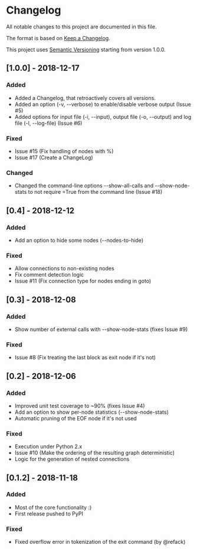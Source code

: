 # Changelog

All notable changes to this project are documented in this file.

The format is based on [Keep a Changelog](https://keepachangelog.com/en/1.0.0/).

This project uses [Semantic Versioning](https://semver.org) starting from version
1.0.0.

## [1.0.0] - 2018-12-17

### Added

- Added a Changelog, that retroactively covers all versions.
- Added an option (-v, --verbose) to enable/disable verbose output (Issue #5)
- Added options for input file (-i, --input), output file (-o, --output) and
  log file (-l, --log-file) (Issue #6)

### Fixed

- Issue #15 (Fix handling of nodes with %)
- Issue #17 (Create a ChangeLog)

### Changed

- Changed the command-line options --show-all-calls and --show-node-stats to
  not require =True from the command line (Issue #18)

## [0.4] - 2018-12-12

### Added

- Add an option to hide some nodes (--nodes-to-hide)

### Fixed

- Allow connections to non-existing nodes
- Fix comment detection logic
- Issue #11 (Fix connection type for nodes ending in goto)

## [0.3] - 2018-12-08

### Added

- Show number of external calls with --show-node-stats (fixes Issue #9)

### Fixed

- Issue #8 (Fix treating the last block as exit node if it's not)


## [0.2] - 2018-12-06

### Added

- Improved unit test coverage to ~90% (fixes Issue #4)
- Add an option to show per-node statistics (--show-node-stats)
- Automatic pruning of the EOF node if it's not used

### Fixed

- Execution under Python 2.x
- Issue #10 (Make the ordering of the resulting graph deterministic)
- Logic for the generation of nested connections

## [0.1.2] - 2018-11-18

### Added

- Most of the core functionality :)
- First release pushed to PyPI

### Fixed

- Fixed overflow error in tokenization of the exit command (by @refack)
